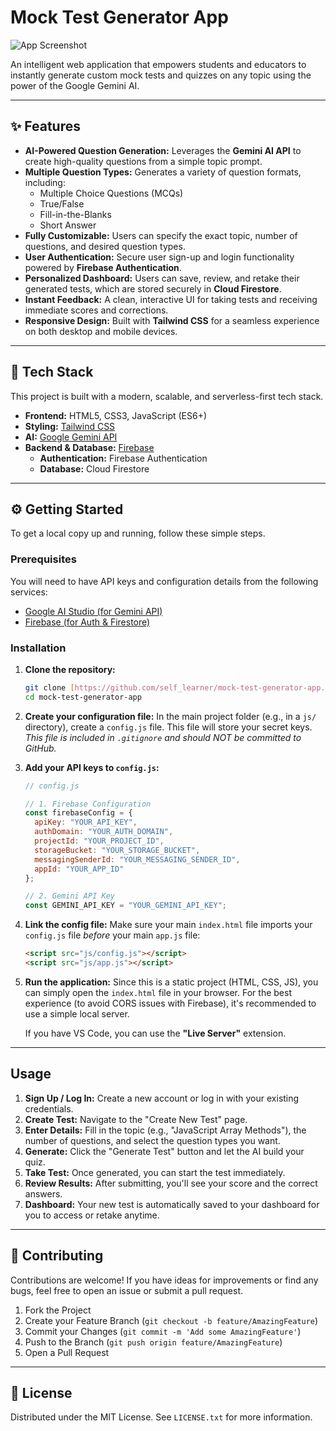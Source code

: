 # Mock Test Generator App

![App Screenshot](https://placehold.co/800x400/3B82F6/FFFFFF?text=Mock+Test+Generator+App&font=inter)

An intelligent web application that empowers students and educators to instantly generate custom mock tests and quizzes on any topic using the power of the Google Gemini AI.

---

## ✨ Features

* **AI-Powered Question Generation:** Leverages the **Gemini AI API** to create high-quality questions from a simple topic prompt.
* **Multiple Question Types:** Generates a variety of question formats, including:
    * Multiple Choice Questions (MCQs)
    * True/False
    * Fill-in-the-Blanks
    * Short Answer
* **Fully Customizable:** Users can specify the exact topic, number of questions, and desired question types.
* **User Authentication:** Secure user sign-up and login functionality powered by **Firebase Authentication**.
* **Personalized Dashboard:** Users can save, review, and retake their generated tests, which are stored securely in **Cloud Firestore**.
* **Instant Feedback:** A clean, interactive UI for taking tests and receiving immediate scores and corrections.
* **Responsive Design:** Built with **Tailwind CSS** for a seamless experience on both desktop and mobile devices.

---

## 🚀 Tech Stack

This project is built with a modern, scalable, and serverless-first tech stack.

* **Frontend:** HTML5, CSS3, JavaScript (ES6+)
* **Styling:** [Tailwind CSS](https://tailwindcss.com/)
* **AI:** [Google Gemini API](https://ai.google.dev/)
* **Backend & Database:** [Firebase](https://firebase.google.com/)
    * **Authentication:** Firebase Authentication
    * **Database:** Cloud Firestore

---

## ⚙️ Getting Started

To get a local copy up and running, follow these simple steps.

### Prerequisites

You will need to have API keys and configuration details from the following services:
* [Google AI Studio (for Gemini API)](https://aistudio.google.com/)
* [Firebase (for Auth & Firestore)](https://console.firebase.google.com/)

### Installation

1.  **Clone the repository:**
    ```sh
    git clone [https://github.com/self_learner/mock-test-generator-app.git](https://github.com/self_learner/mock-test-generator-app.git)
    cd mock-test-generator-app
    ```

2.  **Create your configuration file:**
    In the main project folder (e.g., in a `js/` directory), create a `config.js` file. This file will store your secret keys. *This file is included in `.gitignore` and should NOT be committed to GitHub.*

3.  **Add your API keys to `config.js`:**
    ```javascript
    // config.js
    
    // 1. Firebase Configuration
    const firebaseConfig = {
      apiKey: "YOUR_API_KEY",
      authDomain: "YOUR_AUTH_DOMAIN",
      projectId: "YOUR_PROJECT_ID",
      storageBucket: "YOUR_STORAGE_BUCKET",
      messagingSenderId: "YOUR_MESSAGING_SENDER_ID",
      appId: "YOUR_APP_ID"
    };
    
    // 2. Gemini API Key
    const GEMINI_API_KEY = "YOUR_GEMINI_API_KEY";
    ```

4.  **Link the config file:**
    Make sure your main `index.html` file imports your `config.js` file *before* your main `app.js` file:
    ```html
    <script src="js/config.js"></script>
    <script src="js/app.js"></script>
    ```

5.  **Run the application:**
    Since this is a static project (HTML, CSS, JS), you can simply open the `index.html` file in your browser. For the best experience (to avoid CORS issues with Firebase), it's recommended to use a simple local server.
    
    If you have VS Code, you can use the **"Live Server"** extension.

---

## Usage

1.  **Sign Up / Log In:** Create a new account or log in with your existing credentials.
2.  **Create Test:** Navigate to the "Create New Test" page.
3.  **Enter Details:** Fill in the topic (e.g., "JavaScript Array Methods"), the number of questions, and select the question types you want.
4.  **Generate:** Click the "Generate Test" button and let the AI build your quiz.
5.  **Take Test:** Once generated, you can start the test immediately.
6.  **Review Results:** After submitting, you'll see your score and the correct answers.
7.  **Dashboard:** Your new test is automatically saved to your dashboard for you to access or retake anytime.

---

## 🤝 Contributing

Contributions are welcome! If you have ideas for improvements or find any bugs, feel free to open an issue or submit a pull request.

1.  Fork the Project
2.  Create your Feature Branch (`git checkout -b feature/AmazingFeature`)
3.  Commit your Changes (`git commit -m 'Add some AmazingFeature'`)
4.  Push to the Branch (`git push origin feature/AmazingFeature`)
5.  Open a Pull Request

---

## 📄 License

Distributed under the MIT License. See `LICENSE.txt` for more information.
